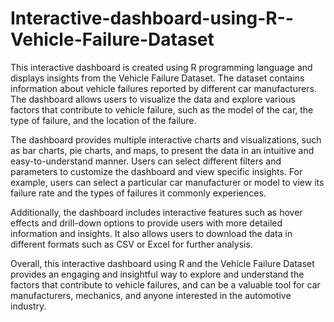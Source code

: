 # Interactive-dashboard-using-R--Vehicle-Failure-Dataset
This interactive dashboard is created using R programming language and displays insights from the Vehicle Failure Dataset. The dataset contains information about vehicle failures reported by different car manufacturers. The dashboard allows users to visualize the data and explore various factors that contribute to vehicle failure, such as the model of the car, the type of failure, and the location of the failure.

The dashboard provides multiple interactive charts and visualizations, such as bar charts, pie charts, and maps, to present the data in an intuitive and easy-to-understand manner. Users can select different filters and parameters to customize the dashboard and view specific insights. For example, users can select a particular car manufacturer or model to view its failure rate and the types of failures it commonly experiences.

Additionally, the dashboard includes interactive features such as hover effects and drill-down options to provide users with more detailed information and insights. It also allows users to download the data in different formats such as CSV or Excel for further analysis.

Overall, this interactive dashboard using R and the Vehicle Failure Dataset provides an engaging and insightful way to explore and understand the factors that contribute to vehicle failures, and can be a valuable tool for car manufacturers, mechanics, and anyone interested in the automotive industry.







